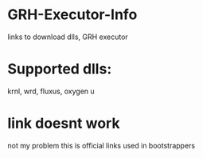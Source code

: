 # GRH-Executor-Info
links to download dlls, GRH executor
# Supported dlls: 
krnl, wrd, fluxus, oxygen u
# link doesnt work
not my problem this is official links used in bootstrappers

